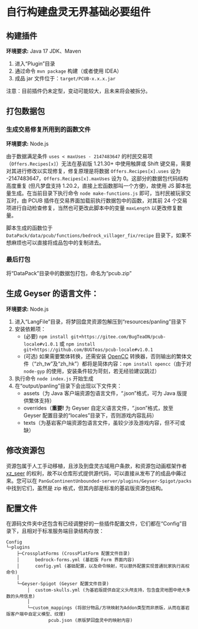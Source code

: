 # 自行构建盘灵无界基础必要组件

## 构建插件

**环境要求:** Java 17 JDK、Maven

1. 进入“Plugin”目录
2. 通过命令 `mvn package` 构建（或者使用 IDEA）
3. 成品 jar 文件位于：`target/PCUB-x.x.x.jar`

注意：目前插件仍未定型，变动可能较大，且未来将会被拆分。



## 打包数据包

### 生成交易修复所用到的函数文件

**环境要求:** Node.js

由于数据满足条件 `uses < maxUses - 2147483647` 的村民交易项（`Offers.Recipes[x]`）无法在基岩版 1.21.30+ 中使用触屏或 Shift 键交易，需要对其进行修改以实现修复，修复原理是将数据 `Offers.Recipes[x].uses` 设为 -2147483647，`Offers.Recipes[x].maxUses` 设为 0。这部分的数据包代码结构高度重复 (但凡梦盘支持 1.20.2，直接上宏函数那叫一个方便)，故使用 JS 脚本批量生成。在当前目录下执行命令 `node make-functions.js` 即可，当村民被玩家交互时，由 PCUB 插件在交易界面加载前执行数据包中的函数，对其前 24 个交易项进行自动检查修复，当然也可更改此脚本中的变量 `maxLength` 以更改修复数量。

脚本生成的函数位于 `DataPack/data/pcub/functions/bedrock_villager_fix/recipe` 目录下，如果不想麻烦也可以直接将成品包中的复制进去。

### 最后打包

将“DataPack”目录中的数据包打包，命名为“pcub.zip”



## 生成 Geyser 的语言文件：

**环境要求:** Node.js

1. 进入“LangFile”目录，将梦回盘灵资源包解压到“resources/panling”目录下
2. 安装依赖项：
   - (必要) `npm install git+https://gitee.com/BugTeaON/pcub-locale#v1.0.1` 或 `npm install git+https://github.com/BUGTeas/pcub-locale#v1.0.1`
   - (可选) 如果需要繁体转换，还需安装 [OpenCC](https://github.com/BYVoid/OpenCC) 转换器，否则输出的繁体文件（“zh_tw”及“zh_hk”）都将是简体内容：`npm install opencc`（由于对 `node-gyp` 的使用，安装条件较为苛刻，若无经验建议跳过）
3. 执行命令 `node index.js` 开始生成
4. 在“output/panling”目录下会出现以下文件夹：
   - assets（为 Java 客户端资源包语言文件，“.json”格式，可为 Java 版提供繁体支持）
   - overrides（**重要!** 为 Geyser 自定义语言文件，“.json”格式，放至 Geyser 配置目录的“locales”目录下，否则游戏内容乱码）
   - texts（为基岩客户端资源包语言文件，虽较少涉及游戏内容，但不可或缺）



## 修改资源包

资源包属于人工手动移植，且涉及到盘灵古域用户条款，和资源包动画框架作者 [xz_seer](https://space.bilibili.com/449714964) 的权利，故不以仓库形式提供源代码，可以直接从发布了的成品中薅过来。您可以在 `PanGuContinentUnbounded-server/plugins/Geyser-Spigot/packs` 中找到它们，虽然是 zip 格式，但其内部是标准的基岩版资源包结构。



## 配置文件

在源码文件夹中还包含有已经调整好的一些插件配置文件，它们都在“Config”目录下，且相对于标准服务端目录结构存放：
```
Config
└─plugins
    ├─CrossplatForms (CrossPlatForm 配置文件目录)
    │      bedrock-forms.yml (基岩版 Form 界面内容)
    │      config.yml (基础配置，以及命令映射，可以额外配置实现普通玩家执行高权命令)
    │
    └─Geyser-Spigot (Geyser 配置文件目录)
        │  custom-skulls.yml (为基岩版提供自定义头颅支持，包含盘灵地图中绝大多数的头颅信息)
        │
        └─custom_mappings (将部分物品/方块映射为Addon类型而非原版，从而在基岩版客户端中自定义模型、纹理)
                pcub.json (原版梦回盘灵中的映射内容)
```